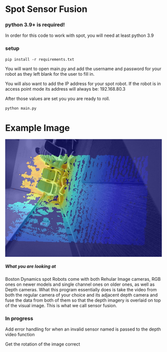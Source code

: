 # Spot Sensor Fusion

### python 3.9+ is required!
<p>In order for this code to work with spot, you will need at least python 3.9</p>


### setup
```
pip install -r requirements.txt

```
<p>You will want to open main.py and add the username and password for your robot as they left blank for the user to fill in.</p>

<p>You will also want to add the IP address for your spot robot. If the robot is in access point mode its address will always be: 192.168.80.3</p>

<p>After those values are set you you are ready to roll. </p>

```
python main.py

```



<h1>Example Image</h1>

<img src="frontleft.jpg"></img>


<h5>What you are looking at</h5>
<p>Boston Dynamics spot Robots come with both Rehular Image cameras, RGB ones on newer models and single channel ones on older ones, as well as Depth cameras. What this program essentially does is take the video from both the regular camera of your choice and its adjacent depth camera and fuse the data from both of them so that the depth imagery is overlaid on top of the visual image. This is what we call sensor fusion.</p>

### In progress


<p>Add error handling for when an invalid sensor named is passed to the depth video function</p>

<p>Get the rotation of the image correct</p>